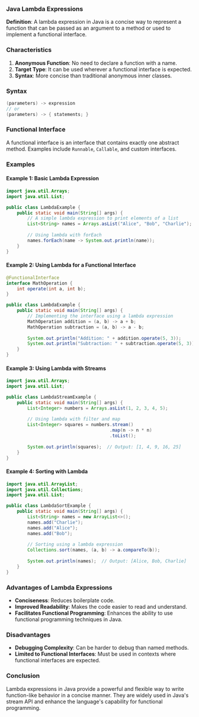 

### Java Lambda Expressions

**Definition**: A lambda expression in Java is a concise way to represent a function that can be passed as an argument to a method or used to implement a functional interface. 

### Characteristics
1. **Anonymous Function**: No need to declare a function with a name.
2. **Target Type**: It can be used wherever a functional interface is expected.
3. **Syntax**: More concise than traditional anonymous inner classes.

### Syntax
```java
(parameters) -> expression
// or
(parameters) -> { statements; }
```

### Functional Interface
A functional interface is an interface that contains exactly one abstract method. Examples include `Runnable`, `Callable`, and custom interfaces.

### Examples

#### Example 1: Basic Lambda Expression
```java
import java.util.Arrays;
import java.util.List;

public class LambdaExample {
    public static void main(String[] args) {
        // A simple lambda expression to print elements of a list
        List<String> names = Arrays.asList("Alice", "Bob", "Charlie");
        
        // Using lambda with forEach
        names.forEach(name -> System.out.println(name));
    }
}
```

#### Example 2: Using Lambda for a Functional Interface
```java
@FunctionalInterface
interface MathOperation {
    int operate(int a, int b);
}

public class LambdaExample {
    public static void main(String[] args) {
        // Implementing the interface using a lambda expression
        MathOperation addition = (a, b) -> a + b;
        MathOperation subtraction = (a, b) -> a - b;
        
        System.out.println("Addition: " + addition.operate(5, 3));       // Output: 8
        System.out.println("Subtraction: " + subtraction.operate(5, 3)); // Output: 2
    }
}
```

#### Example 3: Using Lambda with Streams
```java
import java.util.Arrays;
import java.util.List;

public class LambdaStreamExample {
    public static void main(String[] args) {
        List<Integer> numbers = Arrays.asList(1, 2, 3, 4, 5);
        
        // Using lambda with filter and map
        List<Integer> squares = numbers.stream()
                                       .map(n -> n * n)
                                       .toList();
        
        System.out.println(squares);  // Output: [1, 4, 9, 16, 25]
    }
}
```

#### Example 4: Sorting with Lambda
```java
import java.util.ArrayList;
import java.util.Collections;
import java.util.List;

public class LambdaSortExample {
    public static void main(String[] args) {
        List<String> names = new ArrayList<>();
        names.add("Charlie");
        names.add("Alice");
        names.add("Bob");
        
        // Sorting using a lambda expression
        Collections.sort(names, (a, b) -> a.compareTo(b));
        
        System.out.println(names);  // Output: [Alice, Bob, Charlie]
    }
}
```

### Advantages of Lambda Expressions
- **Conciseness**: Reduces boilerplate code.
- **Improved Readability**: Makes the code easier to read and understand.
- **Facilitates Functional Programming**: Enhances the ability to use functional programming techniques in Java.

### Disadvantages
- **Debugging Complexity**: Can be harder to debug than named methods.
- **Limited to Functional Interfaces**: Must be used in contexts where functional interfaces are expected.

### Conclusion
Lambda expressions in Java provide a powerful and flexible way to write function-like behavior in a concise manner. They are widely used in Java's stream API and enhance the language's capability for functional programming.
